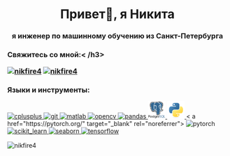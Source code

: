 <h1 align="center">Привет👋, я Никита</h1>
<h3 align="center">я инженер по машинному обучению из Санкт-Петербурга</h3>

<h3 align="left">Свяжитесь со мной:< /h3>
<p align="left">
<a href="https://kaggle.com/nikfire4" target="blank"><img align="center" src="https://raw.githubusercontent. com/rahuldkjain/github-profile-readme-generator/master/src/images/icons/Social/kaggle.svg" alt="nikfire4" height="30" width="40" /></a>
<a href ="https://www.leetcode.com/nikfire4" target="blank"><img align="center" src="https://raw.githubusercontent.com/rahuldkjain/github-profile-readme-generator/ master/src/images/icons/Social/leet-code.svg" alt="nikfire4" height="30" width="40" /></a>
</p>

<h3 align="left">Языки и инструменты:</h3>
<p align="left"> <a href="https://www.w3schools.com/cpp/" target="_blank" rel="noreferrer"> <img src="https://raw.githubusercontent. com/devicons/devicon/master/icons/cplusplus/cplusplus-original.svg" alt="cplusplus" width="40" height="40"/> </a> <a href="https://git- scm.com/" target="_blank" rel="noreferrer"> <img src="https://www.vectorlogo.zone/logos/git-scm/git-scm-icon.svg" alt="git" width="40" height="40"/> </a> <a href="https://www.mathworks.com/" target="_blank" rel="noreferrer"> <img src="https: //upload.wikimedia.org/wikipedia/commons/2/21/Matlab_Logo.png" alt="matlab" width="40" height="40"/> </a> <a href="https:// opencv.org/" target="_blank" rel="noreferrer"> <img src="https://www.vectorlogo.zone/logos/opencv/opencv-icon.svg" alt="opencv" width="40 " height="40"/> </a> <a href="https://pandas.pydata.org/" target="_blank" rel="noreferrer"> <img src="https://raw. githubusercontent.com/devicons/devicon/2ae2a900d2f041da66e950e4d48052658d850630/icons/pandas/pandas-original.svg" alt="pandas" width="40" height="40"/> </a> <a href="https:// www.postgresql.org" target="_blank" rel="noreferrer"> <img src="https://raw.githubusercontent.com/devicons/devicon/master/icons/postgresql/postgresql-original-wordmark.svg" alt="postgresql" width="40" height="40"/> </a> <a href="https://www.python.org" target="_blank" rel="noreferrer"> <img src ="https://raw.githubusercontent.com/devicons/devicon/master/icons/python/python-original.svg" alt="python" width="40" height="40"/> </a> < a href="https://pytorch.org/" target="_blank" rel="noreferrer"> <img src="https://www.vectorlogo.zone/logos/pytorch/pytorch-icon.svg" alt ="pytorch" width="40" height="40"/> </a> <a href="https://scikit-learn.org/" target="_blank" rel="noreferrer"> <img src ="https://upload.wikimedia.org/wikipedia/commons/0/05/Scikit_learn_logo_small.svg" alt="scikit_learn" width="40" height="40"/> </a> <a href="https://seaborn.pydata.org/" target="_blank" rel="noreferrer"> <img src="https://seaborn.pydata.org/_images/logo-mark-lightbg.svg" alt="seaborn" width="40" height="40"/> </a> <a href= "https://www.tensorflow.org" target="_blank" rel="noreferrer"> <img src="https://www.vectorlogo.zone/logos/tensorflow/tensorflow-icon.svg" alt=" tensorflow" width="40" height="40"/> </a> </p>

<p><img align="center" src="https://github-readme-stats.vercel.app/api /top-langs?username=nikfire4&show_icons=true&locale=en&layout=compact" alt="nikfire4" /></p>
